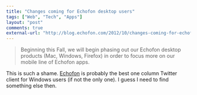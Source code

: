 ```yaml
---
title: "Changes coming for Echofon desktop users"
tags: ["Web", "Tech", "Apps"]
layout: "post"
comments: true
external-url: "http://blog.echofon.com/2012/10/changes-coming-for-echofon-desktop-users.html"
---
```


> Beginning this Fall, we will begin phasing out our Echofon desktop products (Mac, Windows, Firefox) in order to focus more on our mobile line of Echofon apps.

This is such a shame. [Echofon](http://www.echofon.com/) is probably the best one column Twitter client for Windows users (if not the only one). I guess I need to find something else then.
